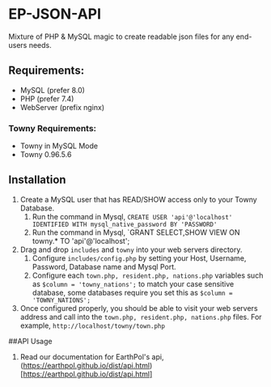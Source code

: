 # EP-JSON-API
Mixture of PHP &amp; MySQL magic to create readable json files for any end-users needs.

## Requirements: 
* MySQL (prefer 8.0)
* PHP (prefer 7.4)
* WebServer (prefix nginx)

### Towny Requirements:
* Towny in MySQL Mode
* Towny 0.96.5.6

## Installation
1. Create a MySQL user that has READ/SHOW access only to your Towny Database.
   1. Run the command in Mysql, `CREATE USER 'api'@'localhost' IDENTIFIED WITH mysql_native_password BY 'PASSWORD'`
   2. Run the command in Mysql, `GRANT SELECT,SHOW VIEW ON towny.* TO 'api'@'localhost';
2. Drag and drop `includes` and `towny` into your web servers directory.
   1. Configure `includes/config.php` by setting your Host, Username, Password, Database name and Mysql Port.
   2. Configure each `town.php, resident.php, nations.php` variables such as `$column = 'towny_nations';` to match your case sensitive database, some databases require you set this as `$column = 'TOWNY_NATIONS';`
3. Once configured properly, you should be able to visit your web servers address and call into the `town.php, resident.php, nations.php` files. For example, `http://localhost/towny/town.php`

##API Usage 
1. Read our documentation for EarthPol's api, (https://earthpol.github.io/dist/api.html)[https://earthpol.github.io/dist/api.html]
